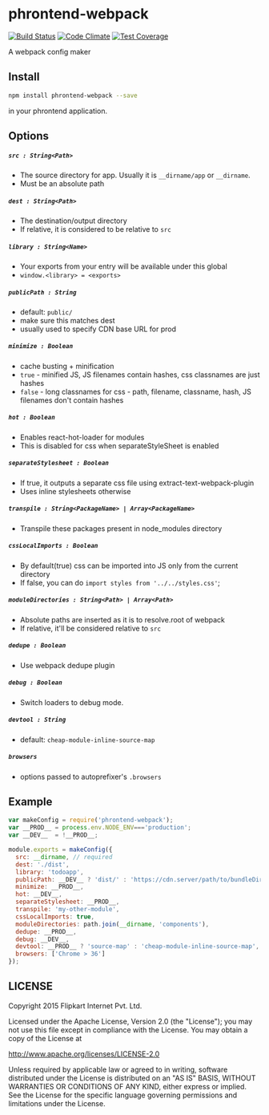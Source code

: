 # phrontend-webpack

[![Build Status](https://travis-ci.org/flipkart-incubator/phrontend-webpack.svg?branch=master)](https://travis-ci.org/flipkart-incubator/phrontend-webpack) [![Code Climate](https://codeclimate.com/github/flipkart-incubator/phrontend-webpack/badges/gpa.svg)](https://codeclimate.com/github/flipkart-incubator/phrontend-webpack) [![Test Coverage](https://codeclimate.com/github/flipkart-incubator/phrontend-webpack/badges/coverage.svg)](https://codeclimate.com/github/flipkart-incubator/phrontend-webpack/coverage)

A webpack config maker

## Install

```sh
npm install phrontend-webpack --save
```

in your phrontend application.

## Options

##### `src : String<Path>`

+ The source directory for app. Usually it is `__dirname/app` or `__dirname`.
+ Must be an absolute path

##### `dest : String<Path>`

+ The destination/output directory
+ If relative, it is considered to be relative to `src`

##### `library : String<Name>`

+ Your exports from your entry will be available under this global
+ `window.<library> = <exports>`

##### `publicPath : String`

+ default: `public/`
+ make sure this matches dest
+ usually used to specify CDN base URL for prod

##### `minimize : Boolean`

+ cache busting + minification
+ `true` - minified JS, JS filenames contain hashes, css classnames are just hashes
+ `false` - long classnames for css - path, filename, classname, hash, JS filenames don't contain hashes

##### `hot : Boolean`

+ Enables react-hot-loader for modules
+ This is disabled for css when separateStyleSheet is enabled

##### `separateStylesheet : Boolean`

+ If true, it outputs a separate css file using extract-text-webpack-plugin
+ Uses inline stylesheets otherwise

##### `transpile : String<PackageName> | Array<PackageName>`

+ Transpile these packages present in node_modules directory

##### `cssLocalImports : Boolean`

+ By default(true) css can be imported into JS only from the current directory
+ If false, you can do `import styles from '../../styles.css'`;

##### `moduleDirectories : String<Path> | Array<Path>`

+ Absolute paths are inserted as it is to resolve.root of webpack
+ If relative, it'll be considered relative to `src`

##### `dedupe : Boolean`

+ Use webpack dedupe plugin

##### `debug : Boolean`

+ Switch loaders to debug mode.

##### `devtool : String`

+ default: `cheap-module-inline-source-map`

##### `browsers`

+ options passed to autoprefixer's `.browsers`

## Example

```js
var makeConfig = require('phrontend-webpack');
var __PROD__ = process.env.NODE_ENV==='production';
var __DEV__  = !__PROD__;

module.exports = makeConfig({
  src: __dirname, // required
  dest: './dist',
  library: 'todoapp',
  publicPath: __DEV__ ? 'dist/' : 'https://cdn.server/path/to/bundleDir',
  minimize: __PROD__,
  hot: __DEV__,
  separateStylesheet: __PROD__,
  transpile: 'my-other-module',
  cssLocalImports: true,
  moduleDirectories: path.join(__dirname, 'components'),
  dedupe: __PROD__,
  debug: __DEV__,
  devtool: __PROD__ ? 'source-map' : 'cheap-module-inline-source-map',
  browsers: ['Chrome > 36']
});
```

## LICENSE

Copyright 2015 Flipkart Internet Pvt. Ltd.

Licensed under the Apache License, Version 2.0 (the "License");
you may not use this file except in compliance with the License.
You may obtain a copy of the License at

http://www.apache.org/licenses/LICENSE-2.0

Unless required by applicable law or agreed to in writing, software
distributed under the License is distributed on an "AS IS" BASIS,
WITHOUT WARRANTIES OR CONDITIONS OF ANY KIND, either express or implied.
See the License for the specific language governing permissions and
limitations under the License.
